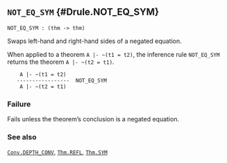 ## `NOT_EQ_SYM` {#Drule.NOT_EQ_SYM}


```
NOT_EQ_SYM : (thm -> thm)
```



Swaps left-hand and right-hand sides of a negated equation.


When applied to a theorem `A |- ~(t1 = t2)`, the inference rule `NOT_EQ_SYM`
returns the theorem `A |- ~(t2 = t1)`.
    
        A |- ~(t1 = t2)
       -----------------  NOT_EQ_SYM
        A |- ~(t2 = t1)
    



### Failure

Fails unless the theorem’s conclusion is a negated equation.

### See also

[`Conv.DEPTH_CONV`](#Conv.DEPTH_CONV), [`Thm.REFL`](#Thm.REFL), [`Thm.SYM`](#Thm.SYM)

